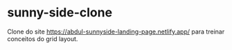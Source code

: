 # sunny-side-clone
Clone do site https://abdul-sunnyside-landing-page.netlify.app/ para treinar conceitos do grid layout.
